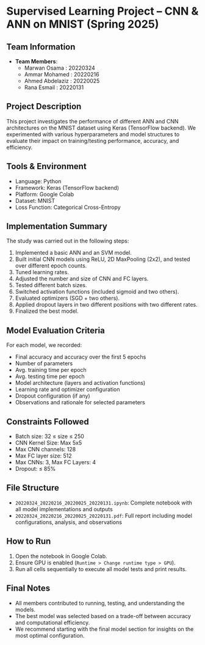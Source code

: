 # Supervised Learning Project – CNN & ANN on MNIST (Spring 2025)

## Team Information
- **Team Members**:  
  - Marwan Osama          : 20220324
  - Ammar Mohamed         : 20220216  
  - Ahmed Abdelaziz       : 20220025
  - Rana Esmail           : 20220131

## Project Description
This project investigates the performance of different ANN and CNN architectures on the MNIST dataset using Keras (TensorFlow backend). We experimented with various hyperparameters and model structures to evaluate their impact on training/testing performance, accuracy, and efficiency.

## Tools & Environment
- Language: Python  
- Framework: Keras (TensorFlow backend)  
- Platform: Google Colab  
- Dataset: MNIST  
- Loss Function: Categorical Cross-Entropy  

## Implementation Summary
The study was carried out in the following steps:
1. Implemented a basic ANN and an SVM model.
2. Built initial CNN models using ReLU, 2D MaxPooling (2x2), and tested over different epoch counts.
3. Tuned learning rates.
4. Adjusted the number and size of CNN and FC layers.
5. Tested different batch sizes.
6. Switched activation functions (included sigmoid and two others).
7. Evaluated optimizers (SGD + two others).
8. Applied dropout layers in two different positions with two different rates.
9. Finalized the best model.

## Model Evaluation Criteria
For each model, we recorded:
- Final accuracy and accuracy over the first 5 epochs
- Number of parameters
- Avg. training time per epoch
- Avg. testing time per epoch
- Model architecture (layers and activation functions)
- Learning rate and optimizer configuration
- Dropout configuration (if any)
- Observations and rationale for selected parameters

## Constraints Followed
- Batch size: 32 ≤ size ≤ 250  
- CNN Kernel Size: Max 5x5  
- Max CNN channels: 128  
- Max FC layer size: 512  
- Max CNNs: 3, Max FC Layers: 4  
- Dropout: ≤ 85%

## File Structure
- `20220324_20220216_20220025_20220131.ipynb`: Complete notebook with all model implementations and outputs
- `20220324_20220216_20220025_20220131.pdf`: Full report including model configurations, analysis, and observations

## How to Run
1. Open the notebook in Google Colab.
2. Ensure GPU is enabled (`Runtime > Change runtime type > GPU`).
3. Run all cells sequentially to execute all model tests and print results.

## Final Notes
- All members contributed to running, testing, and understanding the models.
- The best model was selected based on a trade-off between accuracy and computational efficiency.
- We recommend starting with the final model section for insights on the most optimal configuration.
